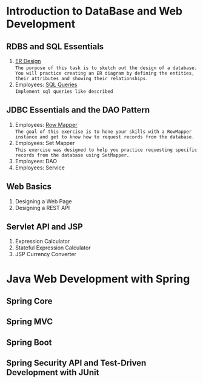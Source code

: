# Introduction to DataBase and Web Development
## RDBS and SQL Essentials
1. [ER Design](https://github.com/pp8a/RDBS_Web_Spring/tree/main/ER%20Design) </br>```The purpose of this task is to sketch out the design of a database. You will practice creating an ER diagram by defining the entities, their attributes and showing their relationships.```
2. Employees: [SQL Queries](https://github.com/pp8a/RDBS_Web_Spring/tree/main/sql-queries)</br>```Implement sql queries like described```
## JDBC Essentials and the DAO Pattern
1. Employees: [Row Mapper](https://github.com/pp8a/RDBS_Web_Spring/tree/main/row-mapper)</br> ```The goal of this exercise is to hone your skills with a RowMapper instance and get to know how to request records from the database.```
2. Employees: Set Mapper</br> ```This exercise was designed to help you practice requesting specific records from the database using SetMapper.```
3. Employees: DAO
4. Employees: Service
## Web Basics
1. Designing a Web Page
2. Designing a REST API
## Servlet API and JSP
1. Expression Calculator
2. Stateful Expression Calculator
3. JSP Currency Сonverter
# Java Web Development with Spring
## Spring Core
## Spring MVC
## Spring Boot
## Spring Security API and Test-Driven Development with JUnit
